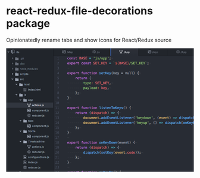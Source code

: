 # react-redux-file-decorations package

Opinionatedly rename tabs and show icons for React/Redux source

![A screenshot of your package](https://raw.githubusercontent.com/dustinmoorenet/react-redux-file-decorations/master/screenshot.png)
